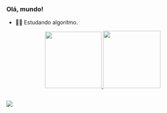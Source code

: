 ### Olá, mundo!

- 👨‍💻 Estudando algoritmo.

<div align="center">
  <a href="https://github.com/devmatheus1">
  <img height="148em" src="https://github-readme-stats.vercel.app/api?username=devmatheus1&show_icons=true&theme=dark&include_all_commits=true&count_private=true"/>
  <img height="150em" src="https://github-readme-stats.vercel.app/api/top-langs/?username=devmatheus1&layout=compact&langs_count=7&theme=dark"/>
</div>
 
  ##
 
<div> 
  <a href = "mailto:matheuss.oliveira@outlook.com.br"><img src= "https://img.shields.io/badge/Microsoft_Outlook-0078D4?style=for-the-badge&logo=microsoft-outlook&logoColor=white" target="_blank"></a>
 
</div>
  
